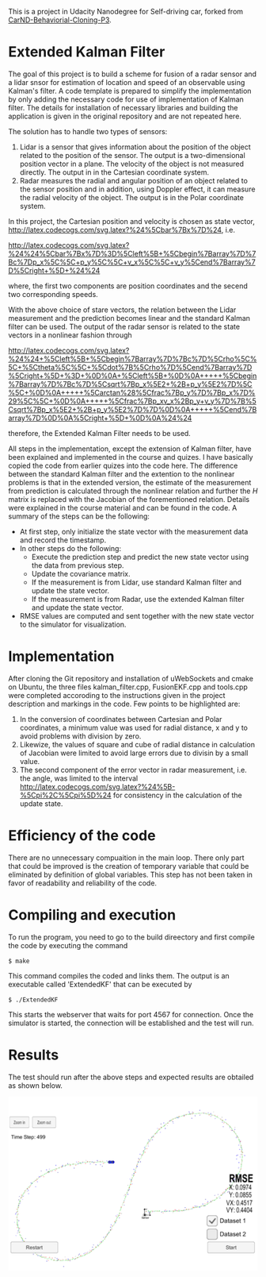 This is a project in Udacity Nanodegree for Self-driving car, forked from [CarND-Behaviorial-Cloning-P3](https://github.com/udacity/CarND-Extended-Kalman-Filter-Project).

# Extended Kalman Filter
The goal of this project is to build a scheme for fusion of a radar sensor and a lidar snsor for estimation of location and speed of an observable using Kalman's filter. A code template is prepared to simplify the implementation by only adding the necessary code for use of implementation of Kalman filter. The details for installation of necessary libraries and building the application is given in the original repository and are not repeated here.

The solution has to handle two types of sensors: 
1. Lidar is a sensor that gives information about the position of the object related to the position of the sensor. The output is a two-dimensional position vector in a plane. The velocity of the object is not measured directly. The output in in the Cartesian coordinate system.
2. Radar measures the radial and angular position of an object related to the sensor position and in addition, using Doppler effect, it can measure the radial velocity of the object. The output is in the Polar coordinate system.

In this project, the Cartesian position and velocity is chosen as state vector, http://latex.codecogs.com/svg.latex?%24%5Cbar%7Bx%7D%24, i.e. 

http://latex.codecogs.com/svg.latex?%24%24%5Cbar%7Bx%7D%3D%5Cleft%5B+%5Cbegin%7Barray%7D%7Bc%7Dp_x%5C%5C+p_y%5C%5C+v_x%5C%5C+v_y%5Cend%7Barray%7D%5Cright+%5D+%24%24

where, the first two components are position coordinates and the secend two corresponding speeds.

With the above choice of stare vectors, the relation between the Lidar measurement and the prediction becomes linear and the standard Kalman filter can be used. The output of the radar sensor is related to the state vectors in a nonlinear fashion through

http://latex.codecogs.com/svg.latex?%24%24+%5Cleft%5B+%5Cbegin%7Barray%7D%7Bc%7D%5Crho%5C%5C+%5Ctheta%5C%5C+%5Cdot%7B%5Crho%7D%5Cend%7Barray%7D%5Cright+%5D+%3D+%0D%0A+%5Cleft%5B+%0D%0A+++++%5Cbegin%7Barray%7D%7Bc%7D%5Csqrt%7Bp_x%5E2+%2B+p_y%5E2%7D%5C%5C+%0D%0A+++++%5Carctan%28%5Cfrac%7Bp_y%7D%7Bp_x%7D%29%5C%5C+%0D%0A+++++%5Cfrac%7Bp_xv_x%2Bp_y+v_y%7D%7B%5Csqrt%7Bp_x%5E2+%2B+p_y%5E2%7D%7D%0D%0A+++++%5Cend%7Barray%7D%0D%0A%5Cright+%5D+%0D%0A%24%24

therefore, the Extended Kalman Filter needs to be used.

All steps in the implementation, except the extension of Kalman filter, have been explained and implemented in the course and quizes. I have basically copied the code from earlier quizes into the code here. The difference between the standard Kalman filter and the extention to the nonlinear problems is that in the extended version, the estimate of the measurement from prediction is calculated through the nonlinear relation and further the $H$ matrix is replaced with the Jacobian of the forementioned relation. Details were explained in the course material and can be found in the code. A summary of the steps can be the following:

- At first step, only initialize the state vector with the measurement data and record the timestamp.
- In other steps do the following:
    - Execute the prediction step and predict the new state vector using the data from previous step.
    - Update the covariance matrix.
    - If the measurement is from Lidar, use standard Kalman filter and update the state vector.
    - If the measurement is from Radar, use the extended Kalman filter and update the state vector.
- RMSE values are computed and sent together with the new state vector to the simulator for visualization.

# Implementation
After cloning the Git repository and installation of uWebSockets and cmake on Ubuntu, the three files kalman_filter.cpp, FusionEKF.cpp and tools.cpp were completed accoroding to the instructions given in the project description and markings in the code. Few points to be highlighted are:
1. In the conversion of coordinates between Cartesian and Polar coordinates, a minimum value was used for radial distance, x and y to avoid problems with division by zero.
2. Likewize, the values of square and cube of radial distance in calculation of Jacobian were limited to avoid large errors due to divisin by a small value.
3. The second component of the error vector in radar measurement, i.e. the angle, was limited to the interval http://latex.codecogs.com/svg.latex?%24%5B-%5Cpi%2C%5Cpi%5D%24 for consistency in the calculation of the update state.

# Efficiency of the code
There are no unnecessary compuaition in the main loop. There only part that could be improved is the creation of temporary variable that could be eliminated by definition of global variables. This step has not been taken in favor of readability and reliability of the code.

# Compiling and execution

To run the program, you need to go to the build direectory and first compile the code by executing the command

```
$ make
```
This command compiles the coded and links them. The output is an executable called 'ExtendedKF' that can be executed by 

```
$ ./ExtendedKF
```
This starts the webserver that waits for port 4567 for connection. Once the simulator is started, the connection will be established and the test will run.

# Results
The test should run after the above steps and expected results are obtailed as shown below.
<p align="center">
<img src="./images/EKF.PNG" width="600"/>
</p>

